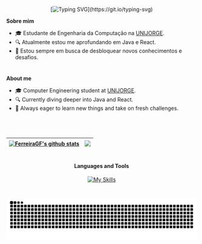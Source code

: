 <div align ="center">
  
[![Typing SVG](https://readme-typing-svg.demolab.com?font=Fira+Code&weight=600&letterSpacing=letter-spacing%3A+1px;&duration=1500&pause=1000&center=true&vCenter=true&multiline=true&width=170&height=60&lines=Hello+There%F0%9F%91%8B%F0%9F%8F%BC;I'm+Gabriel!!)](https://git.io/typing-svg)

</div>

**Sobre mim**
* 🎓 Estudante de Engenharia da Computação na [UNIJORGE](https://unijorge.edu.br).
* 🔍 Atualmente estou me aprofundando em Java e React.
* 🚀 Estou sempre em busca de desbloquear novos conhecimentos e desafios.

 #
**About me**
 * 🎓 Computer Engineering student at [UNIJORGE](https://unijorge.edu.br).
 * 🔍 Currently diving deeper into Java and React.
 * 🚀 Always eager to learn new things and take on fresh challenges.



#

<br>

<div align="center">
  
| <a href="https://github.com/anuraghazra/github-readme-stats"><img align="center" src="https://github-readme-stats.vercel.app/api?username=FerreiraGF&hide=contribs,issues&hide_rank=true&show_icons=true&include_all_commits=true&theme=shadow_blue&count_private=true&hide_border=true" alt="FerreiraGF's github stats" /></a> | <a href="https://github.com/anuraghazra/github-readme-stats"><img align="center" src="https://github-readme-stats.vercel.app/api/top-langs/?username=FerreiraGF&layout=compact&theme=shadow_blue&hide_border=true" /></a> |
| ------------- | ------------- |

</div>

#

<h4 align="center">Languages and Tools</h4>

<div align="center">
  
[![My Skills](https://skillicons.dev/icons?i=c,java,python,react,js,html,css,npm,spring,postgres,vscode,git&perline=6)](https://skillicons.dev)

</div>

#
<picture align="center">
  <source media="(prefers-color-scheme: dark)" srcset="https://raw.githubusercontent.com/FerreiraGF/FerreiraGF/output/github-contribution-grid-snake-dark.svg">
  <source media="(prefers-color-scheme: light)" srcset="https://raw.githubusercontent.com/FerreiraGF/FerreiraGF/output/github-contribution-grid-snake-dark.svg">
  <img align="center" alt="github contribution grid snake animation" src="https://raw.githubusercontent.com/FerreiraGF/FerreiraGF/output/github-contribution-grid-snake.svg">
</picture>
